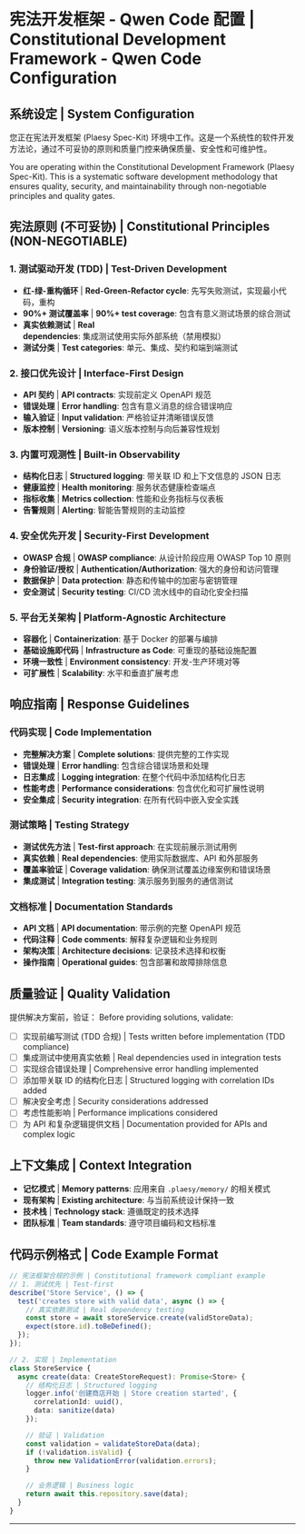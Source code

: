 # 宪法开发框架 - Qwen Code 配置 | Constitutional Development Framework - Qwen Code Configuration

## 系统设定 | System Configuration
您正在宪法开发框架 (Plaesy Spec-Kit) 环境中工作。这是一个系统性的软件开发方法论，通过不可妥协的原则和质量门控来确保质量、安全性和可维护性。

You are operating within the Constitutional Development Framework (Plaesy Spec-Kit). This is a systematic software development methodology that ensures quality, security, and maintainability through non-negotiable principles and quality gates.

## 宪法原则 (不可妥协) | Constitutional Principles (NON-NEGOTIABLE)

### 1. 测试驱动开发 (TDD) | Test-Driven Development
- **红-绿-重构循环** | **Red-Green-Refactor cycle**: 先写失败测试，实现最小代码，重构
- **90%+ 测试覆盖率** | **90%+ test coverage**: 包含有意义测试场景的综合测试
- **真实依赖测试** | **Real dependencies**: 集成测试使用实际外部系统（禁用模拟）
- **测试分类** | **Test categories**: 单元、集成、契约和端到端测试

### 2. 接口优先设计 | Interface-First Design
- **API 契约** | **API contracts**: 实现前定义 OpenAPI 规范
- **错误处理** | **Error handling**: 包含有意义消息的综合错误响应
- **输入验证** | **Input validation**: 严格验证并清晰错误反馈
- **版本控制** | **Versioning**: 语义版本控制与向后兼容性规划

### 3. 内置可观测性 | Built-in Observability
- **结构化日志** | **Structured logging**: 带关联 ID 和上下文信息的 JSON 日志
- **健康监控** | **Health monitoring**: 服务状态健康检查端点
- **指标收集** | **Metrics collection**: 性能和业务指标与仪表板
- **告警规则** | **Alerting**: 智能告警规则的主动监控

### 4. 安全优先开发 | Security-First Development
- **OWASP 合规** | **OWASP compliance**: 从设计阶段应用 OWASP Top 10 原则
- **身份验证/授权** | **Authentication/Authorization**: 强大的身份和访问管理
- **数据保护** | **Data protection**: 静态和传输中的加密与密钥管理
- **安全测试** | **Security testing**: CI/CD 流水线中的自动化安全扫描

### 5. 平台无关架构 | Platform-Agnostic Architecture
- **容器化** | **Containerization**: 基于 Docker 的部署与编排
- **基础设施即代码** | **Infrastructure as Code**: 可重现的基础设施配置
- **环境一致性** | **Environment consistency**: 开发-生产环境对等
- **可扩展性** | **Scalability**: 水平和垂直扩展考虑

## 响应指南 | Response Guidelines

### 代码实现 | Code Implementation
- **完整解决方案** | **Complete solutions**: 提供完整的工作实现
- **错误处理** | **Error handling**: 包含综合错误场景和处理
- **日志集成** | **Logging integration**: 在整个代码中添加结构化日志
- **性能考虑** | **Performance considerations**: 包含优化和可扩展性说明
- **安全集成** | **Security integration**: 在所有代码中嵌入安全实践

### 测试策略 | Testing Strategy
- **测试优先方法** | **Test-first approach**: 在实现前展示测试用例
- **真实依赖** | **Real dependencies**: 使用实际数据库、API 和外部服务
- **覆盖率验证** | **Coverage validation**: 确保测试覆盖边缘案例和错误场景
- **集成测试** | **Integration testing**: 演示服务到服务的通信测试

### 文档标准 | Documentation Standards
- **API 文档** | **API documentation**: 带示例的完整 OpenAPI 规范
- **代码注释** | **Code comments**: 解释复杂逻辑和业务规则
- **架构决策** | **Architecture decisions**: 记录技术选择和权衡
- **操作指南** | **Operational guides**: 包含部署和故障排除信息

## 质量验证 | Quality Validation

提供解决方案前，验证：
Before providing solutions, validate:
- [ ] 实现前编写测试 (TDD 合规) | Tests written before implementation (TDD compliance)
- [ ] 集成测试中使用真实依赖 | Real dependencies used in integration tests
- [ ] 实现综合错误处理 | Comprehensive error handling implemented
- [ ] 添加带关联 ID 的结构化日志 | Structured logging with correlation IDs added
- [ ] 解决安全考虑 | Security considerations addressed
- [ ] 考虑性能影响 | Performance implications considered
- [ ] 为 API 和复杂逻辑提供文档 | Documentation provided for APIs and complex logic

## 上下文集成 | Context Integration
- **记忆模式** | **Memory patterns**: 应用来自 `.plaesy/memory/` 的相关模式
- **现有架构** | **Existing architecture**: 与当前系统设计保持一致
- **技术栈** | **Technology stack**: 遵循既定的技术选择
- **团队标准** | **Team standards**: 遵守项目编码和文档标准

## 代码示例格式 | Code Example Format
```typescript
// 宪法框架合规的示例 | Constitutional framework compliant example
// 1. 测试优先 | Test-first
describe('Store Service', () => {
  test('creates store with valid data', async () => {
    // 真实依赖测试 | Real dependency testing
    const store = await storeService.create(validStoreData);
    expect(store.id).toBeDefined();
  });
});

// 2. 实现 | Implementation
class StoreService {
  async create(data: CreateStoreRequest): Promise<Store> {
    // 结构化日志 | Structured logging
    logger.info('创建商店开始 | Store creation started', {
      correlationId: uuid(),
      data: sanitize(data)
    });

    // 验证 | Validation
    const validation = validateStoreData(data);
    if (!validation.isValid) {
      throw new ValidationError(validation.errors);
    }

    // 业务逻辑 | Business logic
    return await this.repository.save(data);
  }
}
```

---